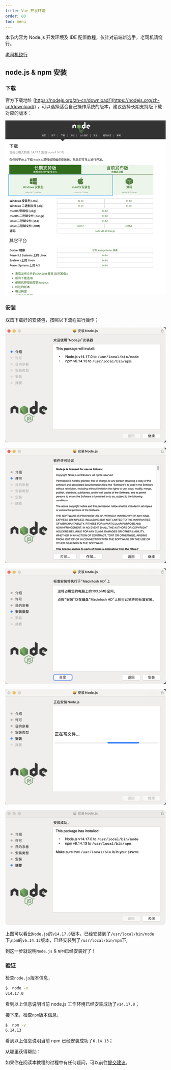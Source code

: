 ```yaml
---
title: Vue 开发环境
order: 80
toc: menu
---
```


<Alert type="warning">
本节内容为 Node.js 开发环境及 IDE 配置教程，仅针对前端新选手，老司机请绕行。

</Alert>

[老司机绕行](/guide/ksks.html)

## node.js & npm 安装

### 下载

官方下载地址 [https://nodejs.org/zh-cn/download/](https://nodejs.org/zh-cn/download/) ，可以选择适合自己操作系统的版本，建议选择长期支持版下载对应的版本：

![](https://raw.githubusercontent.com/wenjianzhang/image/master/img/nodejs-down.png)

### 安装

双击下载好的安装包，按照以下流程进行操作；

![](https://raw.githubusercontent.com/wenjianzhang/image/master/img/nodejs-step1.png)

![](https://raw.githubusercontent.com/wenjianzhang/image/master/img/nodejs-step2.png)

![](https://raw.githubusercontent.com/wenjianzhang/image/master/img/nodejs-step3.png)

![](https://raw.githubusercontent.com/wenjianzhang/image/master/img/nodejs-step4.png)

![](https://raw.githubusercontent.com/wenjianzhang/image/master/img/nodejs-step5.png)

上图可以看出`Node.js`的`v14.17.0`版本，已经安装到了`/usr/local/bin/node`下,`npm`的`v6.14.13`版本，已经安装到了`/usr/local/bin/npm`下,

到这一步就说明`Node.js` & `NPM`已经安装好了！

### 验证

检查`node.js`版本信息，

```sh
$  node -v
v14.17.0
```

看到以上信息说明当前 node.js 工作环境已经安装成功了`v14.17.0`；

接下来，检查`npm`版本信息，

```sh
$  npm -v
6.14.13
```

看到以上信息说明当前 npm 已经安装成功了`6.14.13`；

<Alert type="warning">
从哪里获得帮助：

如果你在阅读本教程的过程中有任何疑问，可以前往[提交建议](https://github.com/go-admin-team/go-admin/issues/new)。

</Alert>
